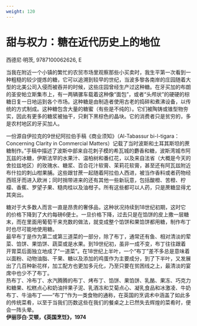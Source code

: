 ```yaml
---
weight: 120
---
```

# 甜与权力：糖在近代历史上的地位

西德尼·明茨, 9787100062626, E

当我在附近一个小镇的繁忙的农贸市场里观察那些小买卖时，我生平第一次看到一种粗糙的较少提炼的糖，它可以追溯到较早的世纪，当波多黎各南岸的庄园随着大型的北美公司入侵而被吞并的时候，这些庄园曾经生产过这种糖。在牙买加的布朗的圣安帕立斯集市上，有一两辆骡车载着这种像“面包”，或者“头颅状”的硬硬的棕糖日复一日地运到各个市场。这种糖是由制造者使用古老的捣碎和煮沸设备，以传统的方式制成。这种糖包含大量的糖蜜（有些是不纯的）。它们被陶铸或锥型物夯实，因此有更多的糖浆被抽干，只剩下黑棕色的晶块。它的消费者只是贫穷的，多是农村地区的牙买加人。

一份源自伊拉克的9世纪阿拉伯手稿《商业须知》（Al-Tabassur bi-l-tigara：Concerning Clarity in Commercial Matters）记载了当时波斯和土耳其斯坦的蔗糖制作。”手稿中描述了波斯中部来自花刺子模的希瓦城的麝香和糖，波斯湾城市阿瓦兹的冰糖，伊斯法罕的水果汁、温柏树和番红花，以及来自法省（大概是今天的舍拉兹地区）的玫瑰水、糖浆、百合花汁软膏、茉莉花软膏，甚至还有阿瓦兹附近布什拉的刺山柑果脯。这些跟甘蔗一起随着阿拉伯人西进，被当作香料或者药物经西班牙而进入欧洲；同时捎带进来的还有其他一些新玩意，包括酸橙、苦橙、柠檬、香蕉、罗望子果、糙肉桂以及油柑子。所有这些都可以人药，只是蔗糖显得尤其突出。

糖对于大多数人而言一直是昂贵的奢侈品，这种状况持续到18世纪初期，这时它的价格下降到了大约每磅6便士。一旦价格下降，过去只是在馅饼的皮上撒一层糖末，而在里面用葡萄干来充数的做法，就变成整个馅饼和果馅饼都用糖，制作布丁时也尽可能地使用糖。  
最早布丁是作为第二或第三道菜的一部分，除了布丁，通常还有鱼、相对清淡的荤菜、馅饼、果馅饼、蔬菜或是水果。到19世纪初，虽非一成不变，布丁往往跟着开胃菜后面独立地成了“一道菜”。在18世纪上半叶，一个“布丁”差不多总是意味着以面粉、动物油脂、干果、糖以及添加的鸡蛋作为主要成分，到了下半叶，又发展出了几百种新花样，加工配方也更加多元化，乃至只要在贫困线之上，最清淡的宴席中也少不了布丁。  
热布丁、冷布丁、水汽腾腾的布丁、烤布丁、馅饼、果馅饼、乳酪、果冻、巧克力和糖果、松糕点心和奶油拌果子泥、乳酒冻和艾菊点心、凝乳食品和冰激凌、牛奶布丁、牛油布丁——“布丁”作为一类食物的通称，在英国的烹调术中涵盖了如此多的传统菜肴，以至于当我们历数这些在我们的餐桌之上已然失去辉煌的菜肴时，便会一阵头晕。  
**伊丽莎白·艾顿，《英国烹饪》，1974**